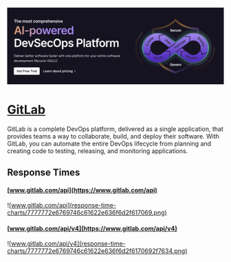 [![Visit GitLab](imagePreview.png)](https://gitlab.com)

# [GitLab](https://gitlab.com)

GitLab is a complete DevOps platform, delivered as a single application, that provides teams a way to collaborate, build, and deploy their software. With GitLab, you can automate the entire DevOps lifecycle from planning and creating code to testing, releasing, and monitoring applications.

## Response Times

#### [www.gitlab.com/api](https://www.gitlab.com/api)

![www.gitlab.com/api](response-time-charts/7777772e6769746c61622e636f6d2f617069.png)
#### [www.gitlab.com/api/v4](https://www.gitlab.com/api/v4)

![www.gitlab.com/api/v4](response-time-charts/7777772e6769746c61622e636f6d2f6170692f7634.png)
